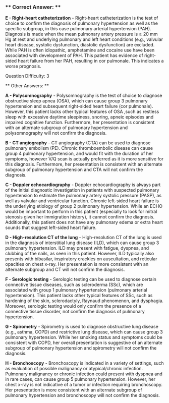 ### ** Correct Answer: **

**E - Right-heart catheterization** - Right-heart catheterization is the test of choice to confirm the diagnosis of pulmonary hypertension as well as the specific subgroup, in this case pulmonary arterial hypertension (PAH). Diagnosis is made when the mean pulmonary artery pressure is ≥ 20 mm Hg at rest and underlying pulmonary and left heart conditions (e.g., valvular heart disease, systolic dysfunction, diastolic dysfunction) are excluded. While PAH is often idiopathic, amphetamine and cocaine use have been associated with development of PAH. This patient has evidence of right-sided heart failure from her PAH, resulting in cor pulmonale. This indicates a worse prognosis.

Question Difficulty: 3

** Other Answers: **

**A - Polysomnography** - Polysomnography is the test of choice to diagnose obstructive sleep apnea (OSA), which can cause group 3 pulmonary hypertension and subsequent right-sided heart failure (cor pulmonale). However, this patient lacks other typical features of OSA ,such as restless sleep with excessive daytime sleepiness, snoring, apneic episodes and impaired cognitive function. Furthermore, her presentation is consistent with an alternate subgroup of pulmonary hypertension and polysomnography will not confirm the diagnosis.

**B - CT angiography** - CT angiography (CTA) can be used to diagnose pulmonary embolism (PE). Chronic thromboembolic disease can cause group 4 pulmonary hypertension, and would fit with the duration of her symptoms, however V/Q scan is actually preferred as it is more sensitive for this diagnosis. Furthermore, her presentation is consistent with an alternate subgroup of pulmonary hypertension and CTA will not confirm the diagnosis.

**C - Doppler echocardiography** - Doppler echocardiography is always part of the initial diagnostic investigation in patients with suspected pulmonary hypertension to estimate the pulmonary artery systolic pressure (PASP), as well as valvular and ventricular function. Chronic left-sided heart failure is the underlying etiology of group 2 pulmonary hypertension. While an ECHO would be important to perform in this patient (especially to look for mitral stenosis given her immigration history), it cannot confirm the diagnosis. Additionally, this patient does not have any pulmonary edema or extra heart sounds that suggest left-sided heart failure.

**D - High-resolution CT of the lung** - High-resolution CT of the lung is used in the diagnosis of interstitial lung disease (ILD), which can cause group 3 pulmonary hypertension. ILD may present with fatigue, dyspnea, and clubbing of the nails, as seen in this patient. However, ILD typically also presents with bibasilar, inspiratory crackles on auscultation, and reticular opacities on chest x-ray. Her presentation is more consistent with an alternate subgroup and CT will not confirm the diagnosis.

**F - Serologic testing** - Serologic testing can be used to diagnose certain connective tissue diseases, such as scleroderma (SSc), which are associated with group 1 pulmonary hypertension (pulmonary arterial hypertension). This patient lacks other typical features of SSc, such as hardening of the skin, sclerodactyly, Raynaud phenomenon, and dysphagia. Moreover, serologic testing would only confirm the presence of a connective tissue disorder, not confirm the diagnosis of pulmonary hypertension.

**G - Spirometry** - Spirometry is used to diagnose obstructive lung disease (e.g., asthma, COPD) and restrictive lung disease, which can cause group 3 pulmonary hypertension. While her smoking status and symptoms could be consistent with COPD, her overall presentation is suggestive of an alternate subgroup of pulmonary hypertension and spirometry will not confirm the diagnosis.

**H - Bronchoscopy** - Bronchoscopy is indicated in a variety of settings, such as evaluation of possible malignancy or atypical/chronic infection. Pulmonary malignancy or chronic infection could present with dyspnea and in rare cases, can cause group 5 pulmonary hypertension. However, her chest x-ray is not indicative of a tumor or infection requiring bronchoscopy. Her presentation is more consistent with an alternate subgroup of pulmonary hypertension and bronchoscopy will not confirm the diagnosis.

